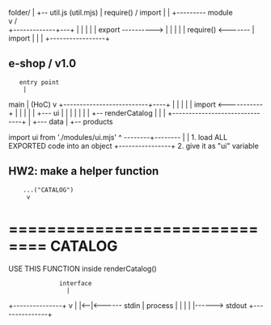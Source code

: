 



folder/
  |
  +-- util.js (util.mjs)
        |
      require() / import
        |
        |       +--------- module  
        v      /   
+-------------+---+
|                 |
|                 |
|      export ---------->
|                 |
|                 |
|      require() <-------
|      import     |
|                 |
+-----------------+










## e-shop / v1.0



       entry point
        |
   main |
  (HoC) v
+--------------------------+----+
|                               |
|                               |
|                  import    <-----------+
|                               |        |
|                               |        +--- ui
|                               |        |     |
|                               |        |     +-- renderCatalog
|                               |        |
+-------------------------------+        |
                                         +--- data
                                               |
                                               +-- products







import ui from './modules/ui.mjs'
       ^        --------+--------
       |                |  1. load ALL EXPORTED code into an object
       +----------------+  2. give it as "ui" variable










## HW2: make a helper function
        ...("CATALOG")
         v
==============================
CATALOG
==============================

USE THIS FUNCTION inside renderCatalog()






                  interface
                    |
+---------------+   v
|               |<--|<------ stdin
|    process    |   |
|               |   |------> stdout
+---------------+